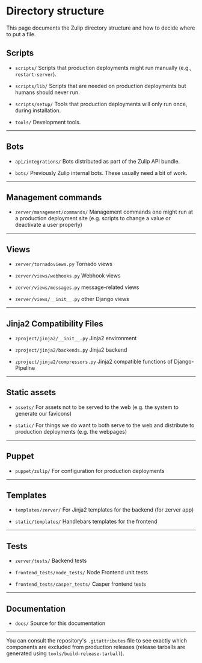 Directory structure
===================

This page documents the Zulip directory structure and how to decide
where to put a file.

Scripts
-------

* `scripts/` Scripts that production deployments might run manually
  (e.g., `restart-server`).

* `scripts/lib/` Scripts that are needed on production deployments but
  humans should never run.

* `scripts/setup/` Tools that production deployments will only run
  once, during installation.

* `tools/` Development tools.

---------------------------------------------------------

Bots
----

* `api/integrations/` Bots distributed as part of the Zulip API bundle.

* `bots/` Previously Zulip internal bots. These usually need a bit of
   work.

-----------------------------------------------------

Management commands
-------------------

* `zerver/management/commands/` Management commands one might run at a
  production deployment site (e.g. scripts to change a value or
  deactivate a user properly)

-------------------------------------------------------------------------

Views
-----

* `zerver/tornadoviews.py` Tornado views

* `zerver/views/webhooks.py` Webhook views

* `zerver/views/messages.py` message-related views

* `zerver/views/__init__.py` other Django views

----------------------------------------

Jinja2 Compatibility Files
--------------------------

* `zproject/jinja2/__init__.py` Jinja2 environment

* `zproject/jinja2/backends.py` Jinja2 backend

* `zproject/jinja2/compressors.py` Jinja2 compatible functions of
   Django-Pipeline

-----------------------------------------------------------------------

Static assets
-------------

* `assets/` For assets not to be served to the web (e.g. the system to
            generate our favicons)

* `static/` For things we do want to both serve to the web and
            distribute to production deployments (e.g. the webpages)

---------------------------------------------------------------

Puppet
------

* `puppet/zulip/` For configuration for production deployments

-------------------------------------------------------------------

Templates
---------

* `templates/zerver/` For Jinja2 templates for the backend (for zerver app)

* `static/templates/` Handlebars templates for the frontend

-----------------------------------------------------------------------

Tests
-----

* `zerver/tests/` Backend tests

* `frontend_tests/node_tests/` Node Frontend unit tests

* `frontend_tests/casper_tests/` Casper frontend tests

-----------------------------------------------------------------------


Documentation
-------------

*  `docs/`        Source for this documentation

--------------------------------------------------------------

You can consult the repository's `.gitattributes` file to see exactly
which components are excluded from production releases (release
tarballs are generated using `tools/build-release-tarball`).
